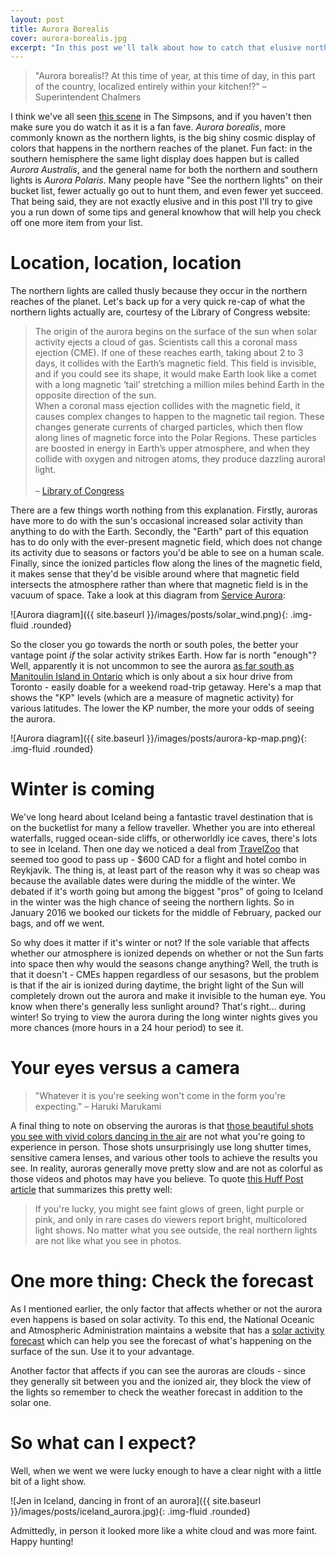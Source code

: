```yaml
---
layout: post
title: Aurora Borealis
cover: aurora-borealis.jpg
excerpt: "In this post we'll talk about how to catch that elusive northern glow up close and personal."
---
```


> \"Aurora borealis!? At this time of year, at this time of day, in this part of the country, localized entirely within your kitchen!?\" &ndash; Superintendent Chalmers

I think we've all seen [this scene](https://youtu.be/u1h8cHUnP9k?t=132) in The Simpsons, and if you haven't then make sure you do watch it as it is a fan fave. *Aurora borealis*, more commonly known as the northern lights, is the big shiny cosmic display of colors that happens in the northern reaches of the planet. Fun fact: in the southern hemisphere the same light display does happen but is called *Aurora Australis*, and the general name for both the northern and southern lights is *Aurora Polaris*. Many people have "See the northern lights" on their bucket list, fewer actually go out to hunt them, and even fewer yet succeed. That being said, they are not exactly elusive and in this post I'll try to give you a run down of some tips and general knowhow that will help you check off one more item from your list.

# Location, location, location

The northern lights are called thusly because they occur in the northern reaches of the planet. Let's back up for a very quick re-cap of what the northern lights actually are, courtesy of the Library of Congress website:

> The origin of the aurora begins on the surface of the sun when solar activity ejects a cloud of gas. Scientists call this a coronal mass ejection (CME). If one of these reaches earth, taking about 2 to 3 days, it collides with the Earth’s magnetic field. This field is invisible, and if you could see its shape, it would make Earth look like a comet with a long magnetic ‘tail’ stretching a million miles behind Earth in the opposite direction of the sun.<br/>When a coronal mass ejection collides with the magnetic field, it causes complex changes to happen to the magnetic tail region. These changes generate currents of charged particles, which then flow along lines of magnetic force into the Polar Regions. These particles are boosted in energy in Earth’s upper atmosphere, and when they collide with oxygen and nitrogen atoms, they produce dazzling auroral light.<br/><br/>&ndash; [Library of Congress](https://www.loc.gov/everyday-mysteries/item/what-are-the-northern-lights/)

There are a few things worth nothing from this explanation. Firstly, auroras have more to do with the sun's occasional increased solar activity than anything to do with the Earth. Secondly, the "Earth" part of this equation has to do only with the ever-present magnetic field, which does not change its activity due to seasons or factors you'd be able to see on a human scale. Finally, since the ionized particles flow along the lines of the magnetic field, it makes sense that they'd be visible around where that magnetic field intersects the atmosphere rather than where that magnetic field is in the vacuum of space. Take a look at this diagram from [Service Aurora](http://www.aurora-service.eu/aurora-school/aurora-borealis/):

![Aurora diagram]({{ site.baseurl }}/images/posts/solar_wind.png){: .img-fluid .rounded}

So the closer you go towards the north or south poles, the better your vantage point *if* the solar activity strikes Earth. How far is north "enough"? Well, apparently it is not uncommon to see the aurora [as far south as Manitoulin Island in Ontario](https://www.gordonspark.com/auroraborealisweekends/) which is only about a six hour drive from Toronto - easily doable for a weekend road-trip getaway. Here's a map that shows the "KP" levels (which are a measure of magnetic activity) for various latitudes. The lower the KP number, the more your odds of seeing the aurora.

![Aurora diagram]({{ site.baseurl }}/images/posts/aurora-kp-map.png){: .img-fluid .rounded}

# Winter is coming

We've long heard about Iceland being a fantastic travel destination that is on the bucketlist for many a fellow traveller. Whether you are into ethereal waterfalls, rugged ocean-side cliffs, or otherworldly ice caves, there's lots to see in Iceland. Then one day we noticed a deal from [TravelZoo](https://www.travelzoo.com/ca/) that seemed too good to pass up - $600 CAD for a flight and hotel combo in Reykjavik. The thing is, at least part of the reason why it was so cheap was because the available dates were during the middle of the winter. We debated if it's worth going but among the biggest "pros" of going to Iceland in the winter was the high chance of seeing the northern lights. So in January 2016 we booked our tickets for the middle of February, packed our bags, and off we went.

So why does it matter if it's winter or not? If the sole variable that affects whether our atmosphere is ionized depends on whether or not the Sun farts into space then why would the seasons change anything? Well, the truth is that it doesn't - CMEs happen regardless of our sesasons, but the problem is that if the air is ionized during daytime, the bright light of the Sun will completely drown out the aurora and make it invisible to the human eye. You know when there's generally less sunlight around? That's right... during winter! So trying to view the aurora during the long winter nights gives you more chances (more hours in a 24 hour period) to see it.

# Your eyes versus a camera

> "Whatever it is you're seeking won't come in the form you're expecting."
&ndash; Haruki Marukami

A final thing to note on observing the auroras is that [those beautiful shots you see with vivid colors dancing in the air](https://youtu.be/s6zR2T9vn2c?t=134) are not what you're going to experience in person. Those shots unsurprisingly use long shutter times, sensitive camera lenses, and various other tools to achieve the results you see. In reality, auroras generally move pretty slow and are not as colorful as those videos and photos may have you believe. To quote [this Huff Post article](https://www.huffingtonpost.ca/entry/the-northern-lights-dont-look-anything-like-they-do-in-photos_n_5500a4d9e4b0e62d0dd4f9bb) that summarizes this pretty well:

> If you're lucky, you might see faint glows of green, light purple or pink, and only in rare cases do viewers report bright, multicolored light shows. No matter what you see outside, the real northern lights are not like what you see in photos.

# One more thing: Check the forecast

As I mentioned earlier, the only factor that affects whether or not the aurora even happens is based on solar activity. To this end, the National Oceanic and Atmospheric Administration maintains a website that has a [solar activity forecast](https://www.swpc.noaa.gov/products/aurora-30-minute-forecast) which can help you see the forecast of what's happening on the surface of the sun. Use it to your advantage.

Another factor that affects if you can see the auroras are clouds - since they generally sit between you and the ionized air, they block the view of the lights so remember to check the weather forecast in addition to the solar one.

# So what can I expect?

Well, when we went we were lucky enough to have a clear night with a little bit of a light show.

![Jen in Iceland, dancing in front of an aurora]({{ site.baseurl }}/images/posts/iceland_aurora.jpg){: .img-fluid .rounded}

Admittedly, in person it looked more like a white cloud and was more faint. Happy hunting!